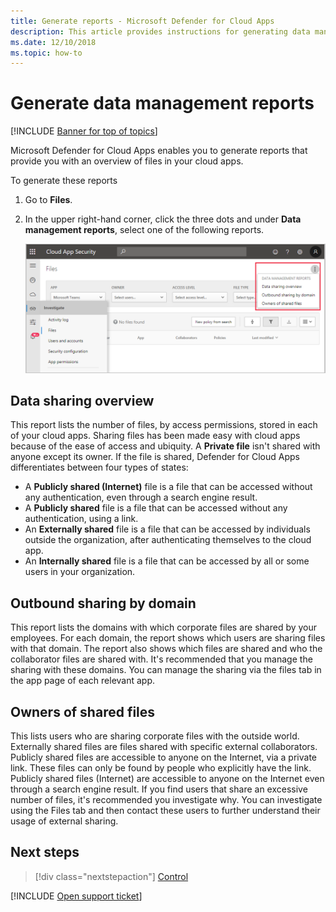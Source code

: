 ```yaml
---
title: Generate reports - Microsoft Defender for Cloud Apps
description: This article provides instructions for generating data management reports in Microsoft Defender for Cloud Apps.
ms.date: 12/10/2018
ms.topic: how-to
---
```

# Generate data management reports

[!INCLUDE [Banner for top of topics](includes/banner.md)]

Microsoft Defender for Cloud Apps enables you to generate reports that provide you with an overview of files in your cloud apps.

To generate these reports

1. Go to **Files**.
2. In the upper right-hand corner, click the three dots and under **Data management reports**, select one of the following reports.

    ![Screenshot showing Data management reports menu.](media/reports.png)

## Data sharing overview

This report lists the number of files, by access permissions, stored in each of your cloud apps. Sharing files has been made easy with cloud apps because of the ease of access and ubiquity. A **Private file** isn't shared with anyone except its owner. If the file is shared, Defender for Cloud Apps differentiates between four types of states:

- A **Publicly shared (Internet)** file is a file that can be accessed without any authentication, even through a search engine result.
- A **Publicly shared** file is a file that can be accessed without any authentication, using a link.
- An **Externally shared** file is a file that can be accessed by individuals outside the organization, after authenticating themselves to the cloud app.
- An **Internally shared** file is a file that can be accessed by all or some users in your organization.

## Outbound sharing by domain

This report lists the domains with which corporate files are shared by your employees. For each domain, the report shows which users are sharing files with that domain. The report also shows which files are shared and who the collaborator files are shared with. It's recommended that you manage the sharing with these domains. You can manage the sharing via the files tab in the app page of each relevant app.

## Owners of shared files

This lists users who are sharing corporate files with the outside world. Externally shared files are files shared with specific external collaborators. Publicly shared files are accessible to anyone on the Internet, via a private link. These files can only be found by people who explicitly have the link. Publicly shared files (Internet) are accessible to anyone on the Internet even through a search engine result. If you find users that share an excessive number of files, it's recommended you investigate why. You can investigate using the Files tab and then contact these users to further understand their usage of external sharing.

## Next steps

> [!div class="nextstepaction"]
> [Control](control.md)

[!INCLUDE [Open support ticket](includes/support.md)]
